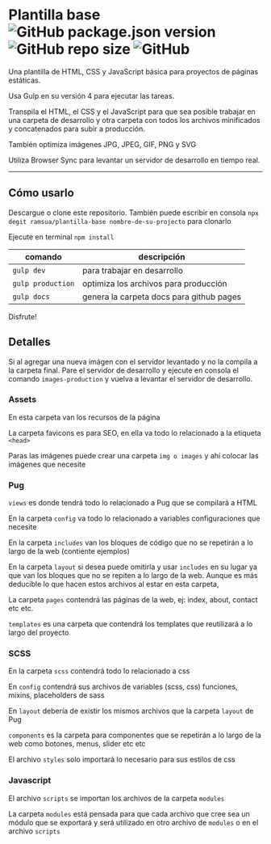 # Plantilla base ![GitHub package.json version](https://img.shields.io/github/package-json/v/rr69sport/plantilla-base) ![GitHub repo size](https://img.shields.io/github/repo-size/rr69sport/plantilla-base) ![GitHub](https://img.shields.io/github/license/rr69sport/plantilla-base)

Una plantilla de HTML, CSS y JavaScript básica para proyectos de páginas estáticas.

Usa Gulp en su versión 4 para ejecutar las tareas.

Transpila el HTML, el CSS y el JavaScript para que sea posible trabajar en una carpeta de desarrollo y otra carpeta con todos los archivos minificados y concatenados para subir a producción.

También optimiza imágenes JPG, JPEG, GIF, PNG y SVG

Utiliza Browser Sync para levantar un servidor de desarrollo en tiempo real.

***

## Cómo usarlo

Descargue o clone este repositorio. También puede escribir en consola `npx degit ramsua/plantilla-base nombre-de-su-projecto` para clonarlo

Ejecute en terminal `npm install`

| comando | descripción |
| ------- | ----------- |
| `gulp dev` | para trabajar en desarrollo |
| `gulp production` | optimiza los archivos para producción |
| `gulp docs` | genera la carpeta docs para github pages |

Disfrute!

## Detalles

Si al agregar una nueva imágen con el servidor levantado y no la compila a la carpeta final. Pare el servidor de desarrollo y ejecute en consola el comando `images-production` y vuelva a levantar el servidor de desarrollo.

### Assets

En esta carpeta van los recursos de la página

La carpeta favicons es para SEO, en ella va todo lo relacionado a la etiqueta `<head>`

Paras las imágenes puede crear una carpeta `img o images` y ahí colocar las imágenes que necesite

### Pug

`views` es donde tendrá todo lo relacionado a Pug que se compilará a HTML

En la carpeta `config` va todo lo relacionado a variables configuraciones que necesite

En la carpeta `includes` van los bloques de código que no se repetirán a lo largo de la web (contiente ejemplos)

En la carpeta `layout` si desea puede omitirla y usar `includes` en su lugar ya que van los bloques que no se repiten a lo largo de la web. Aunque es más deducible lo que hacen estos archivos al estar en esta carpeta,

La carpeta `pages` contendrá las páginas de la web, ej: index, about, contact etc etc.

`templates` es una carpeta que contendrá los templates que reutilizará a lo largo del proyecto

### SCSS

En la carpeta `scss` contendrá todo lo relacionado a css

En `config` contendrá sus archivos de variables (scss, css) funciones, mixins, placeholders de sass

En `layout` debería de existir los mismos archivos que la carpeta `layout` de Pug

`components` es la carpeta para componentes que se repetirán a lo largo de la web como botones, menus, slider etc etc

El archivo `styles` solo importará lo necesario para sus estilos de css

### Javascript

El archivo `scripts` se importan los archivos de la carpeta `modules`

La carpeta `modules` está pensada para que cada archivo que cree sea un módulo que se exportará y será utilizado en otro archivo de `modules` o en el archivo `scripts`
